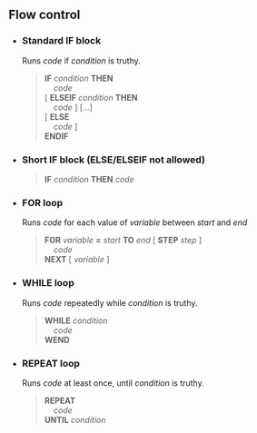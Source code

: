 ## Flow control

* ### Standard IF block  
  Runs *code* if *condition* is truthy.
  
  >**IF** *condition* **THEN**  
  >&nbsp;&nbsp;&nbsp;&nbsp;*code*  
  >[ **ELSEIF** *condition* **THEN**  
  >&nbsp;&nbsp;&nbsp;&nbsp;*code* ] [...]  
  >[ **ELSE**  
  >&nbsp;&nbsp;&nbsp;&nbsp;*code* ]  
  >**ENDIF**  
  
* ### Short IF block (ELSE/ELSEIF not allowed)
  
  >**IF** *condition* **THEN** *code*
    
* ### FOR loop  
  Runs *code* for each value of *variable* between *start* and *end*
  
  >**FOR** *variable* **=** *start* **TO** *end* [ **STEP** *step* ]  
  >&nbsp;&nbsp;&nbsp;&nbsp;*code*  
  >**NEXT** [ *variable* ]  
    
* ### WHILE loop  
  Runs *code* repeatedly while *condition* is truthy.
  
  >**WHILE** *condition*  
  >&nbsp;&nbsp;&nbsp;&nbsp;*code*  
  >**WEND**  
    
* ### REPEAT loop
  Runs *code* at least once, until *condition* is truthy.
  >**REPEAT**  
  >&nbsp;&nbsp;&nbsp;&nbsp;*code*  
  >**UNTIL** *condition*  
